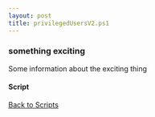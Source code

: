 ```yaml
---
layout: post
title: privilegedUsersV2.ps1
---
```


### something exciting

Some information about the exciting thing

#### Script

<script src="https://gist-it.appspot.com/github.com/BanterBoy/scripts-blog/blob/master/PowerShell/scripts/activeDirectory/privilegedUsersV2.ps1"></script>

<a href="/menu/_pages/scripts.html">Back to Scripts</a>
